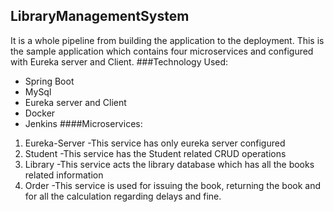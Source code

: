 ## LibraryManagementSystem
It is a whole pipeline from building the application to the deployment. This is the sample application which contains four microservices and configured with Eureka server and Client.
###Technology Used:
 - Spring Boot
 - MySql 
 - Eureka server and Client
 - Docker
 - Jenkins
####Microservices:
1. Eureka-Server 
-This service has only eureka server configured 
2. Student
-This service has the Student related CRUD operations 
3. Library
-This service acts the library database which has all the books related information
4. Order
-This service is used for issuing the book, returning the book and for all the calculation regarding delays and fine.
